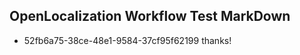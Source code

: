 ## OpenLocalization Workflow Test MarkDown
* 52fb6a75-38ce-48e1-9584-37cf95f62199 thanks!

<!--HONumber=Jan17_HO2-->



